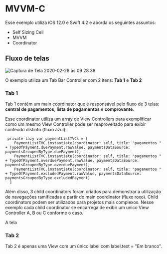 # MVVM-C

Esse exemplo utiliza iOS 12.0 e Swift 4.2 e aborda os seguintes assuntos:

- Self Sizing Cell
- MVVM
- Coordinator

## Fluxo de telas

![Captura de Tela 2020-02-28 às 09 28 38](https://user-images.githubusercontent.com/17011151/75549016-6d1e5300-5a0d-11ea-9df1-4fa80939dc8a.png)

O exemplo utiliza um Tab Bar Controller com 2 itens: **Tab 1** e **Tab 2**

### Tab 1

Tab 1 contêm um main coordinator que é responsável pelo fluxo de 3 telas: **central de pagamentos**, **lista de pagamentos** e **comprovante**.

Esse coordinator utiliza um array de View Controllers para exemplificar como um mesmo View Controller pode ser reaproveitado para exibir conteúdo distinto (fluxo azul):

```
 private lazy var paymentListTVCs = [
    PaymentListTVC.instantiate(coordinator: self, title: "pagamentos " + TypeOfPayment.duePayment.rawValue, paymentsDataSource: paymentsGroupedByType.duePayment),
    PaymentListTVC.instantiate(coordinator: self, title: "pagamentos " + TypeOfPayment.overduePayment.rawValue, paymentsDataSource: paymentsGroupedByType.overduePayment),
    PaymentListTVC.instantiate(coordinator: self, title: "pagamentos " + TypeOfPayment.excludedPayment.rawValue, paymentsDataSource: paymentsGroupedByType.excludedPayment)
  ]
```

Além disso, 3 child coordinators foram criados para demonstrar a utilização de navegações ramificadas a partir do main coordinator (fluxo roxo). Child coordinators podem ser utilizados para projetos mais complexos. Nesse exemplo cada child coordinator se encarrega de exibir um 
unico View Controller A, B ou C conforme o caso.


A tela 

### Tab 2

Tab 2 é apenas uma View com um único label com label.text = "Em branco".


